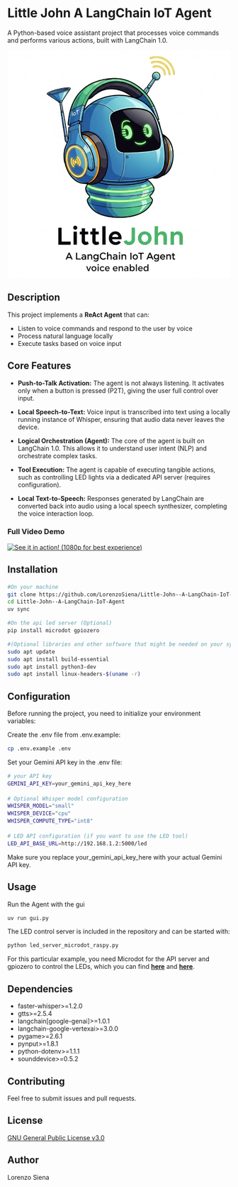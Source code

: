 # Little John A LangChain IoT Agent

A Python-based voice assistant project that processes voice commands and performs various actions, built with LangChain 1.0.

<div align="center">
  <img src="logo.jpg" alt="little_jhon_logo" width="512" height="512"/>
</div>

## Description

This project implements a **ReAct Agent** that can:
- Listen to voice commands and respond to the user by voice
- Process natural language locally
- Execute tasks based on voice input

## Core Features

-    **Push-to-Talk Activation:** The agent is not always listening. It activates only when a button is pressed (P2T), giving the user full control over input.

-    **Local Speech-to-Text:** Voice input is transcribed into text using a locally running instance of Whisper, ensuring that audio data never leaves the device.

-   **Logical Orchestration (Agent):** The core of the agent is built on LangChain 1.0. This allows it to understand user intent (NLP) and orchestrate complex tasks.

-   **Tool Execution:** The agent is capable of executing tangible actions, such as controlling LED lights via a dedicated API server (requires configuration).

-   **Local Text-to-Speech:** Responses generated by LangChain are converted back into audio using a local speech synthesizer, completing the voice interaction loop.
  

### Full Video Demo
[![See it in action! (1080p for best experience)](URL_IMMAGINE_DEL_TUO_REPOSITORY)](https://drive.google.com/file/d/1tecC2FuBbb7S7qHkVKTTYiEA0oQKHGUQ/preview)

## Installation

```bash
#On your machine
git clone https://github.com/LorenzoSiena/Little-John--A-LangChain-IoT-Agent.git
cd Little-John--A-LangChain-IoT-Agent
uv sync
```

```bash
#On the api led server (Optional)
pip install microdot gpiozero 
```

```bash
#(Optional libraries and other software that might be needed on your system)
sudo apt update
sudo apt install build-essential
sudo apt install python3-dev
sudo apt install linux-headers-$(uname -r)
```

## Configuration

Before running the project, you need to initialize your environment variables:

Create the .env file from .env.example:

```bash
cp .env.example .env
```

Set your Gemini API key in the .env file:

```bash
# your API key
GEMINI_API_KEY=your_gemini_api_key_here

# Optional Whisper model configuration
WHISPER_MODEL="small"
WHISPER_DEVICE="cpu"
WHISPER_COMPUTE_TYPE="int8"

# LED API configuration (if you want to use the LED tool)
LED_API_BASE_URL=http://192.168.1.2:5000/led
```

Make sure you replace your_gemini_api_key_here with your actual Gemini API key.

## Usage
Run the Agent with the gui
```bash
uv run gui.py
```

The LED control server is included in the repository and can be started with:
```bash
python led_server_microdot_raspy.py
```
For this particular example, you need Microdot for the API server and gpiozero to control the LEDs,
which you can find [**here**](https://github.com/miguelgrinberg/microdot) and [**here**](https://github.com/gpiozero/gpiozero).


## Dependencies

- faster-whisper>=1.2.0
- gtts>=2.5.4
- langchain[google-genai]>=1.0.1
- langchain-google-vertexai>=3.0.0
- pygame>=2.6.1
- pynput>=1.8.1
- python-dotenv>=1.1.1
- sounddevice>=0.5.2

## Contributing

Feel free to submit issues and pull requests.

## License

[GNU General Public License v3.0](LICENSE)

## Author

Lorenzo Siena

